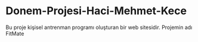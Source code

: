 # Donem-Projesi-Haci-Mehmet-Kece
 Bu proje kişisel antrenman programı oluşturan bir web sitesidir.
 Projemin adı FitMate
